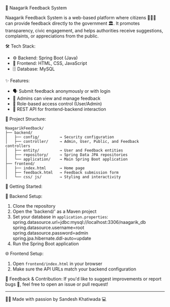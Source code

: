 📢 Naagarik Feedback System

Naagarik Feedback System is a web-based platform where citizens 🧑‍🤝‍🧑 can provide feedback directly to the government 🏛️. It promotes transparency, civic engagement, and helps authorities receive suggestions, complaints, or appreciations from the public.

🛠️ Tech Stack:
- ⚙️ Backend: Spring Boot (Java)
- 🎨 Frontend: HTML, CSS, JavaScript
- 🗄️ Database: MySQL

✨ Features:
- 🗣️ Submit feedback anonymously or with login
- 🧾 Admins can view and manage feedback
- 🔐 Role-based access control (User/Admin)
- 🔄 REST API for frontend-backend interaction

📁 Project Structure:
```
NaagarikFeedback/
├── backend/
│   ├── config/         → Security configuration
│   ├── controller/     → Admin, User, Public, and Feedback controllers
│   ├── entity/         → User and Feedback entities
│   ├── repository/     → Spring Data JPA repositories
│   └── application/    → Main Spring Boot application
├── frontend/
│   ├── index.html      → Home page
│   ├── feedback.html   → Feedback submission form
│   └── css/ js/        → Styling and interactivity
```
🚀 Getting Started:

🔧 Backend Setup:
1. Clone the repository
2. Open the 'backend/' as a Maven project
3. Set your database in `application.properties`:
   spring.datasource.url=jdbc:mysql://localhost:3306/naagarik_db  
   spring.datasource.username=root  
   spring.datasource.password=admin  
   spring.jpa.hibernate.ddl-auto=update  
4. Run the Spring Boot application

🌐 Frontend Setup:
1. Open `frontend/index.html` in your browser
2. Make sure the API URLs match your backend configuration

💬 Feedback & Contribution:
If you'd like to suggest improvements or report bugs 🐞, feel free to open an issue or pull request!

---

👨‍💻 Made with passion by Sandesh Khatiwada 💻
